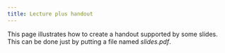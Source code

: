 ```yaml
---
title: Lecture plus handout
---
```


This page illustrates how to create a handout supported by some slides. This can be done just by putting a file named *slides.pdf*.